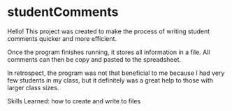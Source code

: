 # studentComments

Hello! This project was created to make the process of writing student comments quicker and more efficient. 

Once the program finishes running, it stores all information in a file. All comments can then be copy and pasted to the spreadsheet. 

In retrospect, the program was not that beneficial to me because I had very few students in my class, but it definitely was a great help to those with larger class sizes.

Skills Learned: how to create and write to files

